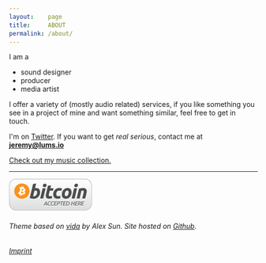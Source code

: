 ```yaml
---
layout:    page
title:     ABOUT
permalink: /about/
---
```


I am a

- sound designer
- producer
- media artist

I offer a variety of (mostly audio related) services, if you like something you see in a project of mine and want something similar, feel free to get in touch.

I'm on [Twitter](https://twitter.com/lumsdnb). If you want to get *real serious*, contact me at **jeremy@lums.io**

[Check out my music collection.](https://bandcamp.com/lumsdnb)

-----------------------
<img src="/images/btc.png">

###### Theme based on [vida](https://github.com/syaning/vida) by Alex Sun. Site hosted on [Github](https://pages.github.com/).

###### [Imprint](/imprint)
